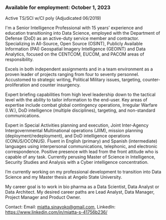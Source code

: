 ### Available for employment: October 1, 2023 
Active TS/SCI w/CI poly (Adjudicated 06/2019)



I'm a Senior Intelligence Professional with 15 years’ experience and education transitioning into Data Science, employed with the Department of Defense (DoD) as an active-duty service member and contractor. 
Specializing in All-Source, Open Source (OSINT), Publicly Available Information (PAI) Geospatial Imagery Intelligence (GEOINT) and Data Analytics, focused on the CENTCOM, EUCOM, and PACOM areas of responsibility. 

Excels in both independent assignments and in a team environment as a proven leader of projects ranging from four to seventy personnel. Accustomed to strategic writing, Political Military issues, targeting, counter-proliferation and counter insurgency.

Expert briefing capabilities from high level leadership down to the tactical level with the ability to tailor information to the end-user. Key areas of expertise include combat global contingency operations, Irregular Warfare (I.W.), DoD intelligence (multiple disciplines), targeting, and non-standard communications. 

Expert in Special Activities planning and execution, Joint Inter-Agency Intergovernmental Multinational operations (JIIM), mission planning (deployment/redeployment), and DoD intelligence operations (CONUS/OCONUS). Fluent in English (primary) and Spanish (intermediate) languages using interpersonal communications, telephonic, and electronic correspondence. Positive presence with lead from the front attitude who is capable of any task. Currently perusing Master of Science in Intelligence, Security Studies and Analysis with a Cyber intelligence concentration.

I’m currently working on my professional development to transition into Data Science and my Master thesis at Angelo State University.

My career goal is to work in bio pharma as a Data Scientist, Data Analyst or Data Architect. My desired career paths are Lead Analyst, Data Manager, Project Manager and Product Owner.


Contact: Email: miatta.sinayoko@gmail.com, LinkedIn: https://www.linkedin.com/in/miatta-s-41756b236/ 


